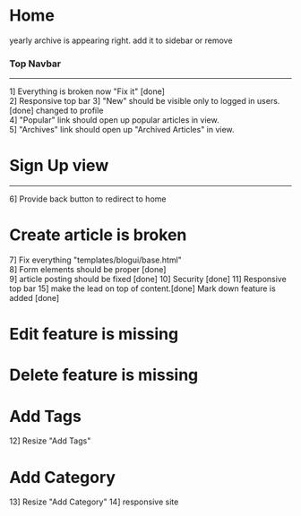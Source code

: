# Home

yearly archive is appearing right. add it to sidebar or remove

### Top Navbar
---
1] Everything is broken now "Fix it"  [done]  
2] Responsive top bar
3] "New" should be visible only to logged in users. [done] changed to profile  
4] "Popular" link should open up popular articles in view.  
5] "Archives" link should open up "Archived Articles" in view.

# Sign Up view
---
6] Provide back button to redirect to home

# Create article is broken
7] Fix everything "templates/blogui/base.html"  
8] Form elements should be proper  [done]  
9] article posting should be fixed  [done]
10] Security [done]
11] Responsive top bar
15] make the lead on top of content.[done]
Mark down feature is added [done]

# Edit feature is missing

# Delete feature is missing

# Add Tags  
12] Resize "Add Tags"

# Add Category  
13] Resize "Add Category"
14] responsive site


